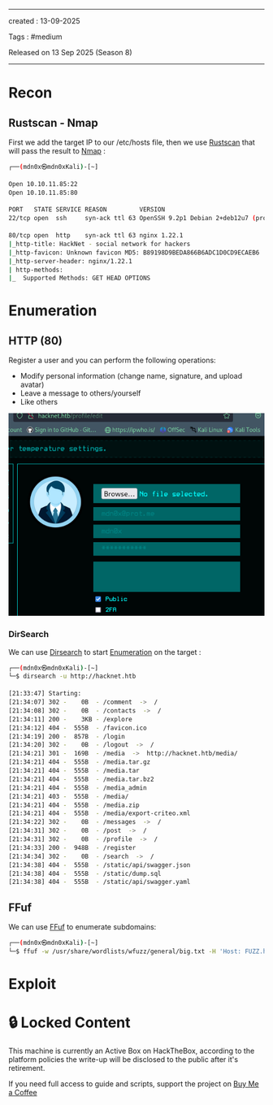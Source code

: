 - - - 
created : 13-09-2025 

Tags : #medium

Released on 13 Sep 2025 (Season 8)
- - - 
# Recon
## Rustscan - Nmap

First we add the target IP to our /etc/hosts file, then we use [Rustscan](../../../3%20-%20Tags/Hacking%20Tools/Rustscan.md) that will pass the result to [Nmap](../../../3%20-%20Tags/Hacking%20Tools/Nmap.md) :

```bash                                                                                         
┌──(mdn0x㉿mdn0xKali)-[~]

Open 10.10.11.85:22
Open 10.10.11.85:80

PORT   STATE SERVICE REASON         VERSION
22/tcp open  ssh     syn-ack ttl 63 OpenSSH 9.2p1 Debian 2+deb12u7 (protocol 2.0)

80/tcp open  http    syn-ack ttl 63 nginx 1.22.1
|_http-title: HackNet - social network for hackers
|_http-favicon: Unknown favicon MD5: B89198D9BEDA866B6ADC1D0CD9ECAEB6
|_http-server-header: nginx/1.22.1
| http-methods: 
|_  Supported Methods: GET HEAD OPTIONS
```
# Enumeration
## HTTP (80)

Register a user and you can perform the following operations:

- Modify personal information (change name, signature, and upload avatar)
- Leave a message to others/yourself
- Like others

![Pasted image 20250913213337.png](../../../2%20-%20Resources/Others/Flameshots/Pasted%20image%2020250913213337.png)
### DirSearch

We can use [Dirsearch](../../../3%20-%20Tags/Hacking%20Tools/Dirsearch.md) to start [Enumeration](../../../3%20-%20Tags/Hacking%20Concepts/Enumeration.md) on the target :

```bash
┌──(mdn0x㉿mdn0xKali)-[~]
└─$ dirsearch -u http://hacknet.htb

[21:33:47] Starting:                                                                                   
[21:34:07] 302 -    0B  - /comment  ->  /                                   
[21:34:08] 302 -    0B  - /contacts  ->  /                                  
[21:34:11] 200 -    3KB - /explore                                          
[21:34:12] 404 -  555B  - /favicon.ico                                      
[21:34:19] 200 -  857B  - /login                                            
[21:34:20] 302 -    0B  - /logout  ->  /                                    
[21:34:21] 301 -  169B  - /media  ->  http://hacknet.htb/media/             
[21:34:21] 404 -  555B  - /media.tar.gz
[21:34:21] 404 -  555B  - /media.tar                                        
[21:34:21] 404 -  555B  - /media.tar.bz2
[21:34:21] 404 -  555B  - /media_admin                                      
[21:34:21] 403 -  555B  - /media/
[21:34:21] 404 -  555B  - /media.zip                                        
[21:34:21] 404 -  555B  - /media/export-criteo.xml                          
[21:34:22] 302 -    0B  - /messages  ->  /                                  
[21:34:31] 302 -    0B  - /post  ->  /                                      
[21:34:31] 302 -    0B  - /profile  ->  /                                   
[21:34:33] 200 -  948B  - /register                                         
[21:34:34] 302 -    0B  - /search  ->  /                                    
[21:34:38] 404 -  555B  - /static/api/swagger.json                          
[21:34:38] 404 -  555B  - /static/dump.sql                                  
[21:34:38] 404 -  555B  - /static/api/swagger.yaml             
```
## FFuf

We can use [FFuf](../../../3%20-%20Tags/Hacking%20Tools/FFuf.md) to enumerate subdomains:

```bash
┌──(mdn0x㉿mdn0xKali)-[~]
└─$ ffuf -w /usr/share/wordlists/wfuzz/general/big.txt -H 'Host: FUZZ.hacknet.htb' -u http://hacknet.htb -fs 169 -c 
```
# Exploit

# 🔒 Locked Content

This machine is currently an Active Box on HackTheBox, according to the platform policies the write-up will be disclosed to the public after it's retirement.

If you need full access to guide and scripts, support the project on [Buy Me a Coffee](https://buymeacoffee.com/mdn0x)

